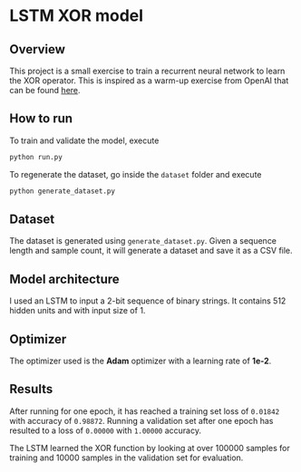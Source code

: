 # LSTM XOR model

## Overview
This project is a small exercise to train a recurrent neural network to learn the XOR operator. This is inspired as a warm-up exercise from OpenAI that can be found [here](https://blog.openai.com/requests-for-research-2/).

## How to run
To train and validate the model, execute
```python
python run.py
```

To regenerate the dataset, go inside the `dataset` folder and execute
```python
python generate_dataset.py
```

## Dataset
The dataset is generated using `generate_dataset.py`. Given a sequence length and sample count, it will generate a dataset and save it as a CSV file.

## Model architecture
I used an LSTM to input a 2-bit sequence of binary strings. It contains 512 hidden units and with input size of 1.

## Optimizer
The optimizer used is the **Adam** optimizer with a learning rate of **1e-2**.

## Results
After running for one epoch, it has reached a training set loss of `0.01842` with accuracy of `0.98872`. Running a validation set after one epoch has resulted to a loss of `0.00000` with `1.00000` accuracy.

The LSTM learned the XOR function by looking at over 100000 samples for training and 10000 samples in the validation set for evaluation.

